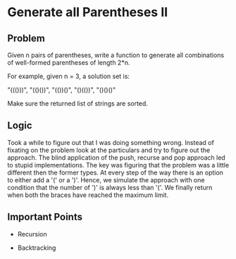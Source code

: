 # Generate all Parentheses II

## Problem

Given n pairs of parentheses, write a function to generate all combinations of well-formed parentheses of length 2*n.

For example, given n = 3, a solution set is:

"((()))", "(()())", "(())()", "()(())", "()()()"

Make sure the returned list of strings are sorted.

## Logic

Took a while to figure out that I was doing something wrong. Instead of fixating on the problem look at the particulars and try to figure out the approach. The blind application of the push, recurse and pop approach led to stupid implementations. The key was figuring that the problem was a little different then the former types. At every step of the way there is an option to either add a '(' or a ')'. Hence, we simulate the approach with one condition that the number of ')' is always less than '('. We finally return when both the braces have reached the maximum limit.

## Important Points

- Recursion

- Backtracking